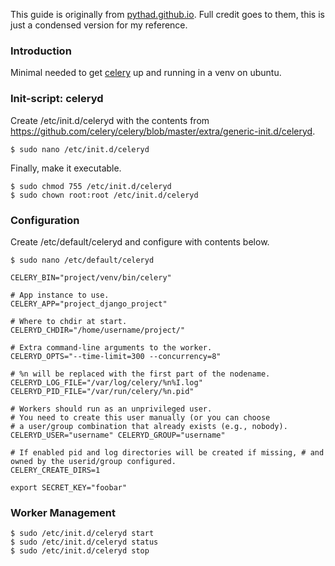 This guide is originally from [pythad.github.io](https://pythad.github.io/articles/2016-12/how-to-run-celery-as-a-daemon-in-production). Full credit goes to them, this is just a condensed version for my reference.

### Introduction

Minimal needed to get [celery](http://www.celeryproject.org/) up and running in a venv on ubuntu.


### Init-script: celeryd

Create /etc/init.d/celeryd with the contents from https://github.com/celery/celery/blob/master/extra/generic-init.d/celeryd.

```
$ sudo nano /etc/init.d/celeryd
```

Finally, make it executable.

```
$ sudo chmod 755 /etc/init.d/celeryd
$ sudo chown root:root /etc/init.d/celeryd
```

### Configuration

Create /etc/default/celeryd and configure with contents below.

```
$ sudo nano /etc/default/celeryd
```

```
CELERY_BIN="project/venv/bin/celery"

# App instance to use.
CELERY_APP="project_django_project"

# Where to chdir at start.
CELERYD_CHDIR="/home/username/project/"

# Extra command-line arguments to the worker.
CELERYD_OPTS="--time-limit=300 --concurrency=8"

# %n will be replaced with the first part of the nodename.
CELERYD_LOG_FILE="/var/log/celery/%n%I.log" CELERYD_PID_FILE="/var/run/celery/%n.pid"

# Workers should run as an unprivileged user.
# You need to create this user manually (or you can choose
# a user/group combination that already exists (e.g., nobody).
CELERYD_USER="username" CELERYD_GROUP="username"

# If enabled pid and log directories will be created if missing, # and owned by the userid/group configured.
CELERY_CREATE_DIRS=1

export SECRET_KEY="foobar"
```

### Worker Management

```
$ sudo /etc/init.d/celeryd start
$ sudo /etc/init.d/celeryd status
$ sudo /etc/init.d/celeryd stop
```